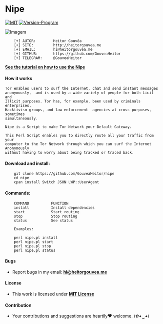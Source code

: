 # Nipe

[![MIT](https://img.shields.io/badge/license-MIT-blue.svg)](https://github.com/GouveaHeitor/nipe/blob/master/LICENSE.md)
[![Version-Program](https://img.shields.io/badge/version-1.0-blue.svg)](https://github.com/GouveaHeitor/nipe/releases)

![Imagem](http://i.imgur.com/1XjfHPb.png)

```
    [+] AUTOR:        Heitor Gouvêa
    [+] SITE:         http://heitorgouvea.me
    [+] EMAIL:        hi@heitorgouvea.me
    [+] GITHUB:       https://github.com/GouveaHeitor
    [+] TELEGRAM:     @GouveaHeitor
```

[**See the tutorial on how to use the Nipe**](https://medium.com/@heitorgouvea/nipe-script-to-redirect-all-traffic-from-the-machine-to-the-tor-network-5f01a083fc80)

#### How it works

    Tor enables users to surf the Internet, chat and send instant messages
    anonymously,  and is used by a wide variety of people for both Licit and
    Illicit purposes. Tor has, for example, been used by criminals enterprises,
    Hacktivism groups, and law enforcement  agencies at cross purposes, sometimes
    simultaneously.

    Nipe is a Script to make Tor Network your Default Gateway.

    This Perl Script enables you to directly route all your traffic from your
    computer to the Tor Network through which you can surf the Internet Anonymously
    without having to worry about being tracked or traced back.

#### Download and install:
```
    git clone https://github.com/GouveaHeitor/nipe
    cd nipe
    cpan install Switch JSON LWP::UserAgent
```

#### Commands:
```
    COMMAND          FUNCTION
    install          Install dependencies
    start            Start routing
    stop             Stop routing
    status           See status

    Examples:

    perl nipe.pl install
    perl nipe.pl start
    perl nipe.pl stop
    perl nipe.pl status
```

#### Bugs

- Report bugs in my email: **hi@heitorgouvea.me**

#### License

- This work is licensed under [**MIT License**](https://github.com/GouveaHeitor/nipe/blob/master/LICENSE.md)

#### Contribution

- Your contributions and suggestions are heartily♥ welcome. (✿◕‿◕)
